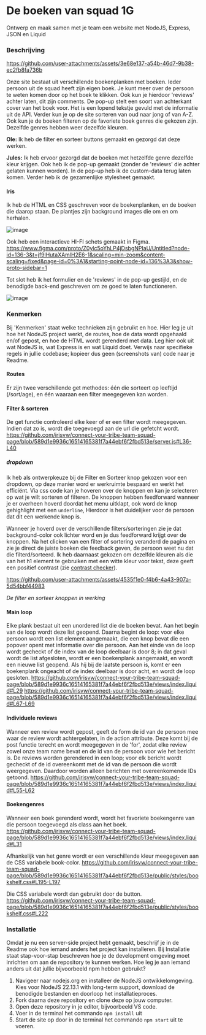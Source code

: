# De boeken van squad 1G
Ontwerp en maak samen met je team een website met NodeJS, Express, JSON en Liquid


### Beschrijving
https://github.com/user-attachments/assets/3e68e137-a54b-46d7-9b38-ec2fb8fa736b

Onze site bestaat uit verschillende boekenplanken met boeken. Ieder persoon uit de squad heeft zijn eigen boek. Je kunt meer over de persoon te weten komen door op het boek te klikken. Ook kun je hierdoor 'reviews' achter laten, dit zijn comments. De pop-up stelt een soort van achterkant cover van het boek voor. Het is een lopend tekstje gevuld met de informatie uit de API. Verder kun je op de site sorteren van oud naar jong of van A-Z. Ook kun je de boeken filteren op de favoriete boek genres die gekozen zijn. Dezelfde genres hebben weer dezelfde kleuren.

**Ole:** Ik heb de filter en sorteer buttons gemaakt en gezorgd dat deze werken. 

**Jules:** Ik heb ervoor gezorgd dat de boeken met hetzelfde genre dezelfde kleur krijgen. Ook heb ik de pop-up gemaakt (zonder de 'reviews' die achter gelaten kunnen worden). In de pop-up heb ik de custom-data terug laten komen. Verder heb ik de gezamenlijke stylesheet gemaakt. 

#### Iris
Ik heb de HTML en CSS geschreven voor de boekenplanken, en de boeken die daarop staan. De plantjes zijn background images die om en om herhalen.

![image](https://github.com/user-attachments/assets/82c71a4d-a211-4416-a0dc-20c0851412ab)

Ook heb een interactieve HI-FI schets gemaakt in Figma. https://www.figma.com/proto/Z0ylc5oYhLP4jDsbgNPIaU/Untitled?node-id=136-3&t=jf9lHutaXAmlH2E6-1&scaling=min-zoom&content-scaling=fixed&page-id=0%3A1&starting-point-node-id=136%3A3&show-proto-sidebar=1

Tot slot heb ik het formulier en de 'reviews' in de pop-up gestijld, en de benodigde back-end geschreven om ze goed te laten functioneren.

![image](https://github.com/user-attachments/assets/2670ca8e-730e-47f4-a802-2d857d4b81a9)


### Kenmerken
Bij 'Kenmerken' staat welke technieken zijn gebruikt en hoe. Hier leg je uit hoe het NodeJS project werkt, de routes, hoe de data wordt opgehaald en/of gepost, en hoe de HTML wordt gerenderd met data. Leg hier ook uit wat NodeJS is, wat Express is en wat Liquid doet. Verwijs naar specifieke regels in jullie codebase; kopieer dus geen (screenshots van) code naar je Readme.

#### Routes
Er zijn twee verschillende get methodes: één die sorteert op leeftijd (/sort/age), en één waaraan een filter meegegeven kan worden.

#### Filter & sorteren
De get functie controleerd elke keer of er een filter wordt meegegeven. Indien dat zo is, wordt die toegevoegd aan de url die gefetcht wordt.
https://github.com/irisvw/connect-your-tribe-team-squad-page/blob/589d1e9936c16514165381f7a44ebf6f2fbd513e/server.js#L36-L40

##### dropdown

Ik heb als ontwerpkeuze bij de Filter en Sorteer knop gekozen voor een dropdown, op deze manier word er werkruimte bespaard en werkt het efficiënt. Via css code kan je hoveren over de knoppen en kan je selecteren op wat je wilt sorteren of filteren. De knoppen hebben feedforward wanneer je er overheen hoverd doordat het menu uitklapt, ook word de knop gehighlight met een `underline`, Hierdoor is het duidelijker voor de persoon dat dit een werkende knop is.

Wanneer je hoverd over de verschillende filters/sorteringen zie je dat background-color ook lichter word en je dus feedforward krijgt over de knoppen. Na het clicken van een filter of sortering veranderd de pagina en zie je direct de juiste boeken die feedback geven, de persoon weet nu dat die filterd/sorteerd. Ik heb daarnaast gekozen om dezelfde kleuren als die van het h1 element te gebruiken met een witte kleur voor tekst, deze geeft een positief contrast (zie [contrast checker](https://webaim.org/resources/contrastchecker/?fcolor=40750B&bcolor=FFFFFF)).

https://github.com/user-attachments/assets/4535f1e0-f4b6-4a43-907a-5d54bbf44983

_De filter en sorteer knoppen in werking_

#### Main loop
Elke plank bestaat uit een unordered list die de boeken bevat. Aan het begin van de loop wordt deze list geopend. Daarna begint de loop: voor elke persoon wordt een list element aangemaakt, die een knop bevat die een popover opent met informatie over die persoon. Aan het einde van de loop wordt gecheckt of de index van de loop deelbaar is door 8; in dat geval wordt de list afgesloten, wordt er een boekenplank aangemaakt, en wordt een nieuwe list geopend. Als hij bij de laatste persoon is, komt er een boekenplank ongeacht of de index deelbaar is door acht, en wordt de loop gesloten.
https://github.com/irisvw/connect-your-tribe-team-squad-page/blob/589d1e9936c16514165381f7a44ebf6f2fbd513e/views/index.liquid#L29
https://github.com/irisvw/connect-your-tribe-team-squad-page/blob/589d1e9936c16514165381f7a44ebf6f2fbd513e/views/index.liquid#L67-L69

#### Individuele reviews
Wanneer een review wordt gepost, geeft de form de id van de persoon mee waar de review wordt achtergelaten, in de action attribute. Deze komt bij de post functie terecht en wordt meegegeven in de 'for', zodat elke review zowel onze team name bevat en de id van de persoon voor wie het bericht is.
De reviews worden gerendered in een loop; voor elk bericht wordt gecheckt of de id overeenkomt met de id van de persoon die wordt weergegeven. Daardoor worden alleen berichten met overeenkomende IDs getoond.
https://github.com/irisvw/connect-your-tribe-team-squad-page/blob/589d1e9936c16514165381f7a44ebf6f2fbd513e/views/index.liquid#L55-L62

#### Boekengenres
Wanneer een boek gerenderd wordt, wordt het favoriete boekengenre van die persoon toegevoegd als class aan het boek.
https://github.com/irisvw/connect-your-tribe-team-squad-page/blob/589d1e9936c16514165381f7a44ebf6f2fbd513e/views/index.liquid#L31

Afhankelijk van het genre wordt er een verschillende kleur meegegeven aan de CSS variabele book-color.
https://github.com/irisvw/connect-your-tribe-team-squad-page/blob/589d1e9936c16514165381f7a44ebf6f2fbd513e/public/styles/bookshelf.css#L195-L197

Die CSS variabele wordt dan gebruikt door de button.
https://github.com/irisvw/connect-your-tribe-team-squad-page/blob/589d1e9936c16514165381f7a44ebf6f2fbd513e/public/styles/bookshelf.css#L222


### Installatie
Omdat je nu een server-side project hebt gemaakt, beschrijf je in de Readme ook hoe iemand anders het project kan installeren. Bij Installatie staat stap-voor-stap beschreven hoe je de development omgeving moet inrichten om aan de repository te kunnen werken. Hoe leg je aan iemand anders uit dat jullie bijvoorbeeld npm hebben gebruikt?

1. Navigeer naar nodejs.org en installeer de NodeJS ontwikkelomgeving. Kies voor NodeJS 22.13.1 with long-term support, download de benodigde bestanden en doorloop het installatieproces.
2. Fork daarna deze repository en clone deze op jouw computer.
3. Open deze repository in je editor, bijvoorbeeld VS code.
4. Voer in de terminal het commando `npm install` uit
5. Start de site op door in de terminal het commando `npm start` uit te voeren.

